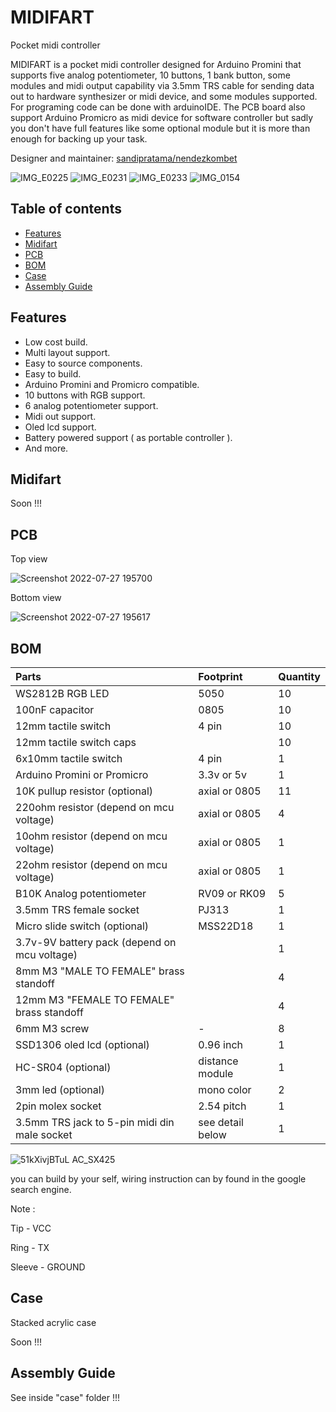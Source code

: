 # MIDIFART
Pocket midi controller

MIDIFART is a pocket midi controller designed for Arduino Promini that supports five analog potentiometer, 10 buttons, 1 bank button, some modules and midi output capability via 3.5mm TRS cable for sending data out to hardware synthesizer or midi device, and some modules supported. For programing code can be done with arduinoIDE. The PCB board also support Arduino Promicro as midi device for software controller but sadly you don't have full features like some optional module but it is more than enough for backing up your task. 

Designer and maintainer: [sandipratama/nendezkombet](https://github.com/nendezkombet) 



![IMG_E0225](https://user-images.githubusercontent.com/82454371/181727217-5c7a5eb6-eed3-4aac-b19c-c6cd6090f2f0.JPG)
![IMG_E0231](https://user-images.githubusercontent.com/82454371/181727261-aae71024-72e2-41a2-b004-442f107a5531.JPG)
![IMG_E0233](https://user-images.githubusercontent.com/82454371/181727273-33d6a100-eff5-4c76-a92e-6eb743b40c56.JPG)
![IMG_0154](https://user-images.githubusercontent.com/82454371/181727372-c23f0387-d0a2-4c00-81cf-646f6761c3d1.JPG)


## Table of contents

- [Features](#features)
- [Midifart](#midifart)
- [PCB](#pcb)
- [BOM](#bom)
- [Case](#case)
- [Assembly Guide](#assembly-guide)


## Features

- Low cost build.
- Multi layout support.
- Easy to source components.
- Easy to build.
- Arduino Promini and Promicro compatible.
- 10 buttons with RGB support.
- 6 analog potentiometer support.
- Midi out support.
- Oled lcd support.
- Battery powered support ( as portable controller ).
- And more.


## Midifart

Soon !!!

## PCB


Top view

![Screenshot 2022-07-27 195700](https://user-images.githubusercontent.com/82454371/181495239-58652e2b-e646-42fb-aef0-bad6bf57d5b6.png)

Bottom view

![Screenshot 2022-07-27 195617](https://user-images.githubusercontent.com/82454371/181495267-caf77521-7837-4921-9a71-fe4b460de04f.png)


## BOM

|Parts|Footprint|Quantity|
|:---|:---|:---|
|WS2812B RGB LED |5050|10|
|100nF capacitor|0805|10|
|12mm tactile switch |4 pin|10|
|12mm tactile switch caps ||10|
|6x10mm tactile switch|4 pin|1|
|Arduino Promini or Promicro |3.3v or 5v|1|
|10K pullup resistor (optional)|axial or 0805|11|     
|220ohm resistor (depend on mcu voltage)|axial or 0805|4| 
|10ohm resistor (depend on mcu voltage)|axial or 0805|1|   
|22ohm resistor (depend on mcu voltage)|axial or 0805|1|   
|B10K Analog potentiometer | RV09 or RK09|5|
|3.5mm TRS female socket |PJ313|1|
|Micro slide switch (optional)|MSS22D18 |1|
|3.7v-9V battery pack (depend on mcu voltage)||1|
|8mm M3 "MALE TO FEMALE" brass standoff||4|
|12mm M3 "FEMALE TO FEMALE" brass standoff||4|
|6mm M3 screw|-|8|
|SSD1306 oled lcd (optional)|0.96 inch|1|   
|HC-SR04 (optional)|distance module |1|     
|3mm led (optional)|mono color|2|     
|2pin molex socket|2.54 pitch|1|
|3.5mm TRS jack to 5-pin midi din male socket|see detail below|1|


![51kXivjBTuL _AC_SX425_](https://user-images.githubusercontent.com/82454371/150636116-4ee8e17d-2fe3-4c75-84c9-792c8be12903.jpg)

you can build by your self, wiring instruction can by found in the google search engine.

Note :

Tip - VCC

Ring - TX

Sleeve - GROUND


## Case

Stacked acrylic case 


Soon !!!


## Assembly Guide

See inside "case" folder !!!


